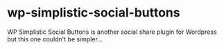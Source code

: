 wp-simplistic-social-buttons
============================

WP Simplistic Social Buttons is another social share plugin for Wordpress but this one couldn't be simpler...
